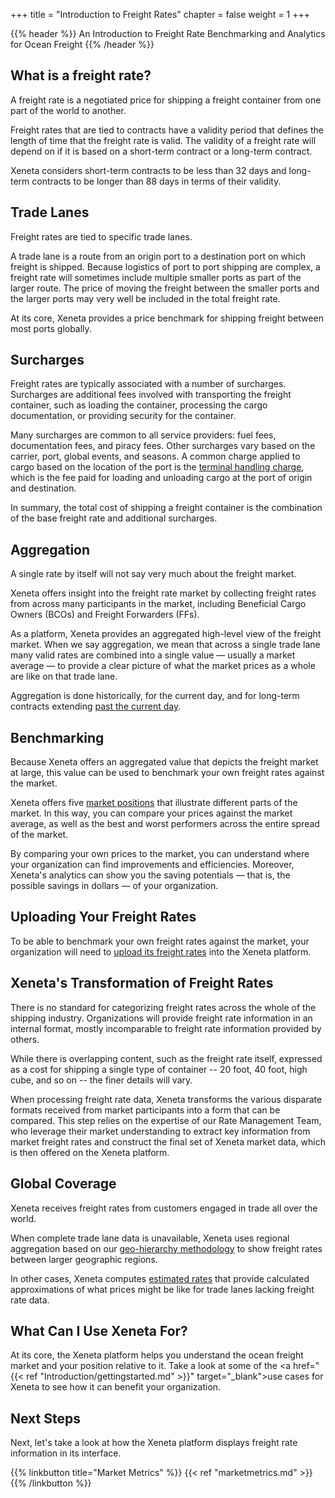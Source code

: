 +++
title = "Introduction to Freight Rates"
chapter = false
weight = 1
+++

{{% header %}} An Introduction to Freight Rate Benchmarking and Analytics for Ocean Freight {{% /header %}}

## What is a freight rate?

A freight rate is a negotiated price for shipping a freight container from one part of the world to another.

Freight rates that are tied to contracts have a validity period that defines the length of time that the freight rate is valid. The validity of a freight rate will depend on if it is based on a short-term contract or a long-term contract. 

Xeneta considers short-term contracts to be less than 32 days and long-term contracts to be longer than 88 days in terms of their validity.

## Trade Lanes

Freight rates are tied to specific trade lanes.

A trade lane is a route from an origin port to a destination port on which freight is shipped. Because logistics of port to port shipping are complex, a freight rate will sometimes include multiple smaller ports as part of the larger route. The price of moving the freight between the smaller ports and the larger ports may very well be included in the total freight rate.

At its core, Xeneta provides a price benchmark for shipping freight between most ports globally.


## Surcharges

Freight rates are typically associated with a number of surcharges. Surcharges are additional fees involved with transporting the freight container, such as loading the container, processing the cargo documentation, or providing security for the container.

Many surcharges are common to all service providers: fuel fees, documentation fees, and piracy fees. Other surcharges vary based on the carrier, port, global events, and seasons. A common charge applied to cargo based on the location of the port is the <a href="https://support.xeneta.com/hc/en-us/articles/360024759453-THC-Methodology" target="_blank">terminal handling charge</a>, which is the fee paid for loading and unloading cargo at the port of origin and destination.

In summary, the total cost of shipping a freight container is the combination of the base freight rate and additional surcharges. 


## Aggregation

A single rate by itself will not say very much about the freight market.

Xeneta offers insight into the freight rate market by collecting freight rates from across many participants in the market, including Beneficial Cargo Owners (BCOs) and Freight Forwarders (FFs).

As a platform, Xeneta provides an aggregated high-level view of the freight market. When we say aggregation, we mean that across a single trade lane many valid rates are combined into a single value — usually a market average — to provide a clear picture of what the market prices as a whole are like on that trade lane.

Aggregation is done historically, for the current day, and for long-term contracts extending [past the current day](https://support.xeneta.com/hc/en-us/articles/360006572714-Futures-The-Best-View-of-Future-Rate-Movement).

## Benchmarking

Because Xeneta offers an aggregated value that depicts the freight market at large, this value can be used to benchmark your own freight rates against the market.

Xeneta offers five <a href="https://support.xeneta.com/hc/en-us/articles/115001532114-Market-Benchmarks" target="_blank">market positions</a> that illustrate different parts of the market. In this way, you can compare your prices against the market average, as well as the best and worst performers across the entire spread of the market. 

By comparing your own prices to the market, you can understand where your organization can find improvements and efficiencies. Moreover, Xeneta's analytics can show you the saving potentials — that is, the possible savings in dollars — of your organization.


## Uploading Your Freight Rates

To be able to benchmark your own freight rates against the market, your organization will need to [upload its freight rates](http://localhost:1313/introduction/uploading/) into the Xeneta platform.

## Xeneta's Transformation of Freight Rates

There is no standard for categorizing freight rates across the whole of the shipping industry. Organizations will provide freight rate information in an internal format, mostly incomparable to freight rate information provided by others.

While there is overlapping content, such as the freight rate itself, expressed as a cost for shipping a single type of container -- 20 foot, 40 foot, high cube, and so on -- the finer details will vary.

When processing freight rate data, Xeneta transforms the various disparate formats received from market participants into a form that can be compared. This step relies on the expertise of our Rate Management Team, who leverage their market understanding to extract key information from market freight rates and construct the final set of Xeneta market data, which is then offered on the Xeneta platform.


## Global Coverage

Xeneta receives freight rates from customers engaged in trade all over the world.

When complete trade lane data is unavailable, Xeneta uses regional aggregation based on our <a href="https://support.xeneta.com/hc/en-us/articles/115003167489-Geo-Hierarchy-Methodology" target="_blank">geo-hierarchy methodology</a> to show freight rates between larger geographic regions.

In other cases, Xeneta computes <a href="https://support.xeneta.com/hc/en-us/articles/115003199553-Estimated-Rates" target="_blank">estimated rates</a> that provide calculated approximations of what prices might be like for trade lanes lacking freight rate data.

## What Can I Use Xeneta For?

At its core, the Xeneta platform helps you understand the ocean freight market and your position relative to it. Take a look at some of the <a href="{{< ref "Introduction/gettingstarted.md" >}}" target="_blank">use cases for Xeneta</a> to see how it can benefit your organization.

## Next Steps

Next, let's take a look at how the Xeneta platform displays freight rate information in its interface.

{{% linkbutton title="Market Metrics" %}} {{< ref "marketmetrics.md" >}} {{% /linkbutton %}}